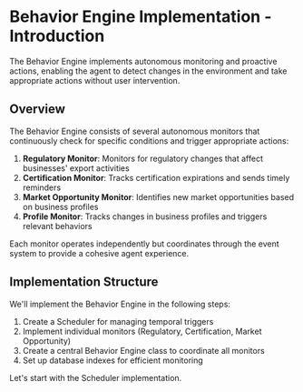 # Behavior Engine Implementation - Introduction

The Behavior Engine implements autonomous monitoring and proactive actions, enabling the agent to detect changes in the environment and take appropriate actions without user intervention.

## Overview

The Behavior Engine consists of several autonomous monitors that continuously check for specific conditions and trigger appropriate actions:

1. **Regulatory Monitor**: Monitors for regulatory changes that affect businesses' export activities
2. **Certification Monitor**: Tracks certification expirations and sends timely reminders
3. **Market Opportunity Monitor**: Identifies new market opportunities based on business profiles
4. **Profile Monitor**: Tracks changes in business profiles and triggers relevant behaviors

Each monitor operates independently but coordinates through the event system to provide a cohesive agent experience.

## Implementation Structure

We'll implement the Behavior Engine in the following steps:

1. Create a Scheduler for managing temporal triggers
2. Implement individual monitors (Regulatory, Certification, Market Opportunity)
3. Create a central Behavior Engine class to coordinate all monitors
4. Set up database indexes for efficient monitoring

Let's start with the Scheduler implementation. 